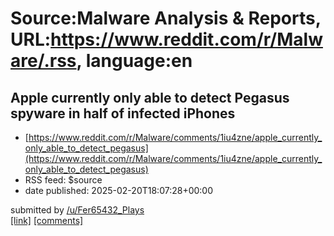 # Source:Malware Analysis & Reports, URL:https://www.reddit.com/r/Malware/.rss, language:en

## Apple currently only able to detect Pegasus spyware in half of infected iPhones
 - [https://www.reddit.com/r/Malware/comments/1iu4zne/apple_currently_only_able_to_detect_pegasus](https://www.reddit.com/r/Malware/comments/1iu4zne/apple_currently_only_able_to_detect_pegasus)
 - RSS feed: $source
 - date published: 2025-02-20T18:07:28+00:00

&#32; submitted by &#32; <a href="https://www.reddit.com/user/Fer65432_Plays"> /u/Fer65432_Plays </a> <br/> <span><a href="https://9to5mac.com/2025/02/20/apple-currently-only-able-to-detect-pegasus-spyware-in-half-of-infected-iphones/">[link]</a></span> &#32; <span><a href="https://www.reddit.com/r/Malware/comments/1iu4zne/apple_currently_only_able_to_detect_pegasus/">[comments]</a></span>

